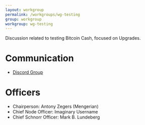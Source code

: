 ```yaml
---
layout: workgroup
permalink: /workgroups/wg-testing
group: workgroup
workgroup: wg-testing
---
```


Discussion related to testing Bitcoin Cash, focused on Upgrades.

# Communication

* [Discord Group](https://discord.gg/sjncsXb)

# Officers

 * Chairperson: Antony Zegers (Mengerian)
 * Chief Node Officer: Imaginary Username
 * Chief Schnorr Officer: Mark B. Lundeberg

